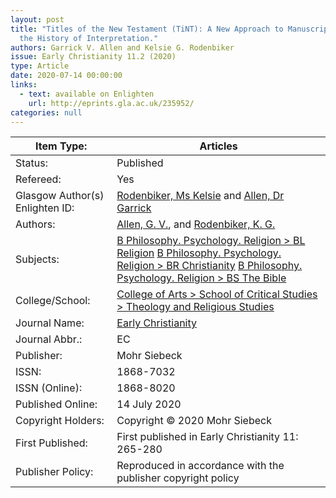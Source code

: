 ```yaml
---
layout: post
title: "Titles of the New Testament (TiNT): A New Approach to Manuscripts and
  the History of Interpretation."
authors: Garrick V. Allen and Kelsie G. Rodenbiker
issue: Early Christianity 11.2 (2020)
type: Article
date: 2020-07-14 00:00:00
links:
  - text: available on Enlighten
    url: http://eprints.gla.ac.uk/235952/
categories: null
---
```



| Item Type:                      | Articles                                                                                                                                                                                                                                                                                                      |
| ------------------------------- | ------------------------------------------------------------------------------------------------------------------------------------------------------------------------------------------------------------------------------------------------------------------------------------------------------------- |
| Status:                         | Published                                                                                                                                                                                                                                                                                                     |
| Refereed:                       | Yes                                                                                                                                                                                                                                                                                                           |
| Glasgow Author(s) Enlighten ID: | [Rodenbiker, Ms Kelsie](http://eprints.gla.ac.uk/view/author/60472.html) and [Allen, Dr Garrick](http://eprints.gla.ac.uk/view/author/60510.html)                                                                                                                                                             |
| Authors:                        | [Allen, G. V.](http://eprints.gla.ac.uk/view/author/60510.html), and [Rodenbiker, K. G.](http://eprints.gla.ac.uk/view/author/60472.html)                                                                                                                                                                     |
| Subjects:                       | [B Philosophy. Psychology. Religion > BL Religion](http://eprints.gla.ac.uk/view/subjects/BL.html) [B Philosophy. Psychology. Religion > BR Christianity](http://eprints.gla.ac.uk/view/subjects/BR.html) [B Philosophy. Psychology. Religion > BS The Bible](http://eprints.gla.ac.uk/view/subjects/BS.html) |
| College/School:                 | [College of Arts > School of Critical Studies > Theology and Religious Studies](http://eprints.gla.ac.uk/view/divisions/10204000/)                                                                                                                                                                            |
| Journal Name:                   | [Early Christianity](http://eprints.gla.ac.uk/view/journal_volume/Early_Christianity.html)                                                                                                                                                                                                                    |
| Journal Abbr.:                  | EC                                                                                                                                                                                                                                                                                                            |
| Publisher:                      | Mohr Siebeck                                                                                                                                                                                                                                                                                                  |
| ISSN:                           | 1868-7032                                                                                                                                                                                                                                                                                                     |
| ISSN (Online):                  | 1868-8020                                                                                                                                                                                                                                                                                                     |
| Published Online:               | 14 July 2020                                                                                                                                                                                                                                                                                                  |
| Copyright Holders:              | Copyright © 2020 Mohr Siebeck                                                                                                                                                                                                                                                                                 |
| First Published:                | First published in Early Christianity 11: 265-280                                                                                                                                                                                                                                                             |
| Publisher Policy:               | Reproduced in accordance with the publisher copyright policy                                                                                                                                                                                                                                                  |